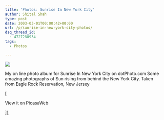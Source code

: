 ```yaml
---
title: 'Photos: Sunrise In New York City'
author: Shital Shah
type: post
date: 2003-03-01T00:00:42+00:00
url: /p/sunrise-in-new-york-city-photos/
dsq_thread_id:
  - 4727280934
tags:
  - Photos

---
```

[<img src="/images/posts/2004/03/sunrise_in_nyc.jpg" class="alignleft size-full" />][1]

My on line photo album for Sunrise In New York City on dotPhoto.com Some amazing photographs of Sun rising from behind the New York City. Taken from Eagle Rock Reservation, New Jersey

[

View it on PicasaWeb

][1]

 [1]: https://picasaweb.google.com/111712720654017421562/SunriseInNewYorkCity?authuser=0&feat=directlink